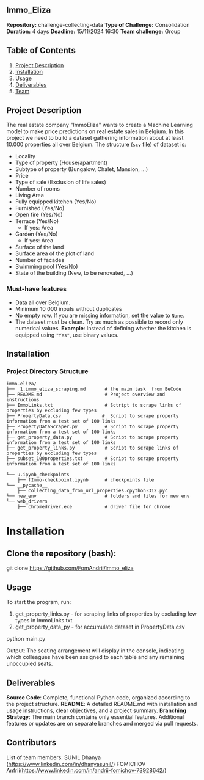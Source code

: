 ## Immo_Eliza
**Repository:** challenge-collecting-data
**Type of Challenge:** Consolidation
**Duration:** 4 days
**Deadline:** 15/11/2024 16:30
**Team challenge:** Group

## Table of Contents
1. [Project Description](#project-description)
2. [Installation](#installation)
3. [Usage](#usage)
4. [Deliverables](#deliverables)
5. [Team](#team)

## Project Description
The real estate company "ImmoEliza" wants to create a Machine Learning model to make price predictions on real estate sales in Belgium.
In this project we need to build a dataset gathering information about at least 10.000 properties all over Belgium.
The structure (`scv` file) of dataset is:
- Locality
- Type of property (House/apartment)
- Subtype of property (Bungalow, Chalet, Mansion, ...)
- Price
- Type of sale (Exclusion of life sales)
- Number of rooms
- Living Area
- Fully equipped kitchen (Yes/No)
- Furnished (Yes/No)
- Open fire (Yes/No)
- Terrace (Yes/No)
  - If yes: Area
- Garden (Yes/No)
  - If yes: Area
- Surface of the land
- Surface area of the plot of land
- Number of facades
- Swimming pool (Yes/No)
- State of the building (New, to be renovated, ...)

### Must-have features
- Data all over Belgium.
- Minimum 10 000 inputs without duplicates
- No empty row. If you are missing information, set the value to `None`.
- The dataset must be clean. Try as much as possible to record only numerical values.
  **Example**: Instead of defining whether the kitchen is equipped using `"Yes"`, use binary values.

## Installation
### Project Directory Structure

```plaintext
immo-eliza/
├──  1.immo_eliza_scraping.md       # the main task  from BeCode
├── README.md                       # Project overview and instructions
├── ImmoLinks.txt                   # Sctript to scrape links of properties by excluding few types
├── PropertyData.csv               #  Script to scrape property information from a test set of 100 links
├── PropertyDataScraper.py          # Script to scrape property information from a test set of 100 links
├── get_property_data.py            # Script to scrape property information from a test set of 100 links
├── get_property_links.py           # Script to scrape links of properties by excluding few types
├── subset_100properties.txt        # Script to scrape property information from a test set of 100 links

└── u.ipynb_checkpoints
    ├── fImmo-checkpoint.ipynb      # checkpoints file 
└── __pycache__
    ├── collecting_data_from_url_properties.cpython-312.pyc
└── new_env                         # folders and files for new env
└── web_drivers
    ├── chromedriver.exe            # driver file for chrome
```

# Installation
## Clone the repository (bash):

git clone https://github.com/FomAndrii/immo_eliza

## Usage

To start the program, run:
1) get_property_links.py - for scraping links of properties by excluding few types in ImmoLinks.txt
2) get_property_data_py - for accumulate dataset in PropertyData.csv

python main.py

Output: The seating arrangement will display in the console, indicating which colleagues have been assigned to each table and any remaining unoccupied seats.

## Deliverables
**Source Code**: Complete, functional Python code, organized according to the project structure.
**README**: A detailed README.md with installation and usage instructions, clear objectives, and a project summary.
**Branching Strategy**: The main branch contains only essential features. Additional features or updates are on separate branches and merged via pull requests.

## Contributors
List of team members:
SUNIL Dhanya (https://www.linkedin.com/in/dhanyasunil/)
FOMICHOV Anfrii(https://www.linkedin.com/in/andrii-fomichov-73928642/)
